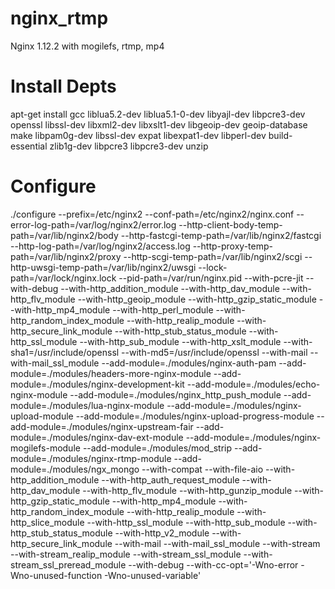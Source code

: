 nginx_rtmp
==========

Nginx  1.12.2 with mogilefs, rtmp, mp4


Install Depts
==========

apt-get install gcc liblua5.2-dev liblua5.1-0-dev libyajl-dev libpcre3-dev openssl libssl-dev libxml2-dev libxslt1-dev libgeoip-dev geoip-database make libpam0g-dev libssl-dev expat libexpat1-dev libperl-dev build-essential zlib1g-dev libpcre3 libpcre3-dev unzip

Configure
==========


./configure --prefix=/etc/nginx2 --conf-path=/etc/nginx2/nginx.conf --error-log-path=/var/log/nginx2/error.log --http-client-body-temp-path=/var/lib/nginx2/body --http-fastcgi-temp-path=/var/lib/nginx2/fastcgi --http-log-path=/var/log/nginx2/access.log --http-proxy-temp-path=/var/lib/nginx2/proxy --http-scgi-temp-path=/var/lib/nginx2/scgi --http-uwsgi-temp-path=/var/lib/nginx2/uwsgi --lock-path=/var/lock/nginx.lock --pid-path=/var/run/nginx.pid --with-pcre-jit --with-debug --with-http_addition_module --with-http_dav_module --with-http_flv_module --with-http_geoip_module --with-http_gzip_static_module --with-http_mp4_module --with-http_perl_module --with-http_random_index_module --with-http_realip_module --with-http_secure_link_module --with-http_stub_status_module --with-http_ssl_module --with-http_sub_module --with-http_xslt_module  --with-sha1=/usr/include/openssl --with-md5=/usr/include/openssl --with-mail --with-mail_ssl_module --add-module=./modules/nginx-auth-pam  --add-module=./modules/headers-more-nginx-module --add-module=./modules/nginx-development-kit --add-module=./modules/echo-nginx-module --add-module=./modules/nginx_http_push_module --add-module=./modules/lua-nginx-module --add-module=./modules/nginx-upload-module --add-module=./modules/nginx-upload-progress-module --add-module=./modules/nginx-upstream-fair --add-module=./modules/nginx-dav-ext-module --add-module=./modules/nginx-mogilefs-module --add-module=./modules/mod_strip --add-module=./modules/nginx-rtmp-module --add-module=./modules/ngx_mongo --with-compat  --with-file-aio    --with-http_addition_module  --with-http_auth_request_module  --with-http_dav_module   --with-http_flv_module   --with-http_gunzip_module   --with-http_gzip_static_module   --with-http_mp4_module     --with-http_random_index_module    --with-http_realip_module   --with-http_slice_module    --with-http_ssl_module    --with-http_sub_module    --with-http_stub_status_module   --with-http_v2_module   --with-http_secure_link_module    --with-mail   --with-mail_ssl_module   --with-stream  --with-stream_realip_module  --with-stream_ssl_module   --with-stream_ssl_preread_module  --with-debug   --with-cc-opt='-Wno-error -Wno-unused-function -Wno-unused-variable'

